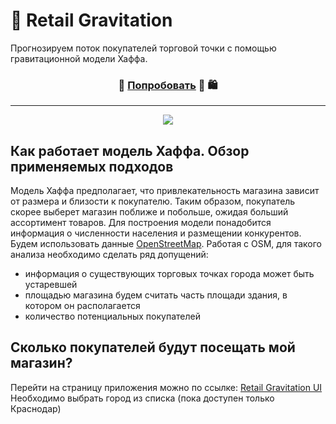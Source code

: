 # 🏪 Retail Gravitation
Прогнозируем поток покупателей торговой точки с помощью гравитационной модели Хаффа.

<h3 align="center">
    🛒 <a href="https://retail-gravitation.streamlit.app/">Попробовать</a> 🛒 🛍
</h3>

---

<p align="center">
    <img src="https://i.imgur.com/UxFTW2N.gif">
</p>






## Как работает модель Хаффа. Обзор применяемых подходов
Модель Хаффа предполагает, что привлекательность магазина зависит от размера и близости к покупателю. Таким образом, покупатель скорее выберет магазин поближе и побольше, ожидая больший ассортимент товаров. Для построения модели понадобится информация о численности населения и размещении конкурентов.
Будем использовать данные [OpenStreetMap](https://www.openstreetmap.org/). Работая с OSM, для такого анализа необходимо сделать ряд допущений:
- информация о существующих торговых точках города может быть устаревшей
- площадью магазина будем считать часть площади здания, в котором он располагается
- количество потенциальных покупателей



## Сколько покупателей будут посещать мой магазин?
Перейти на страницу приложения можно по ссылке: [Retail Gravitation UI](https://retail-gravitation.streamlit.app/)
Необходимо выбрать город из списка (пока доступен только Краснодар)


